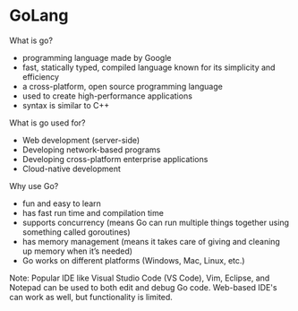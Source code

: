 # GoLang
What is go?
- programming language made by Google
- fast, statically typed, compiled language known for its simplicity and efficiency
- a cross-platform, open source programming language
- used to create high-performance applications
- syntax is similar to C++

What is go used for?
- Web development (server-side)
- Developing network-based programs
- Developing cross-platform enterprise applications
- Cloud-native development

Why use Go?
- fun and easy to learn
- has fast run time and compilation time
- supports concurrency (means Go can run multiple things together using something called goroutines)
- has memory management (means it takes care of giving and cleaning up memory when it’s needed)
- Go works on different platforms (Windows, Mac, Linux, etc.)


Note: Popular IDE like Visual Studio Code (VS Code), Vim, Eclipse, and Notepad can be used to both edit and debug Go code.
Web-based IDE's can work as well, but functionality is limited.